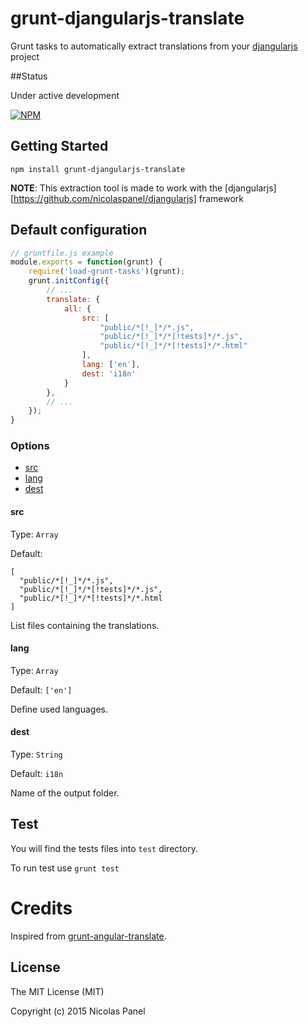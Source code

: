 # grunt-djangularjs-translate

Grunt tasks to automatically extract translations from your [djangularjs](https://github.com/nicolaspanel/djangularjs) project

##Status

Under active development

[![NPM](https://nodei.co/npm/grunt-djangularjs-translate.png)](https://nodei.co/npm/grunt-djangularjs-translate/)

## Getting Started

`npm install grunt-djangularjs-translate`

__NOTE__: This extraction tool is made to work with the [djangularjs][https://github.com/nicolaspanel/djangularjs] framework

## Default configuration

```js
// gruntfile.js example
module.exports = function(grunt) {
    require('load-grunt-tasks')(grunt);
    grunt.initConfig({
        // ...
        translate: {
            all: {
                src: [
                    "public/*[!_]*/*.js",
                    "public/*[!_]*/*[!tests]*/*.js",
                    "public/*[!_]*/*[!tests]*/*.html"
                ],
                lang: ['en'],
                dest: 'i18n'
            }
        },
        // ...
    });
}
```

### Options

- [src](#src)
- [lang](#lang)
- [dest](#dest)

#### src

Type: `Array`

Default: 
```
[
  "public/*[!_]*/*.js",
  "public/*[!_]*/*[!tests]*/*.js",
  "public/*[!_]*/*[!tests]*/*.html
]
```


List files containing the translations.


#### lang

Type: `Array`

Default: `['en']`


Define used languages.

#### dest

Type: `String`

Default:  `i18n`

Name of the output folder.


## Test

You will find the tests files into `test` directory.

To run test use `grunt test`


# Credits

Inspired from [grunt-angular-translate](https://github.com/angular-translate/grunt-angular-translate).

## License

The MIT License (MIT)

Copyright (c) 2015 Nicolas Panel
